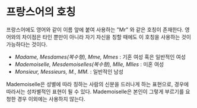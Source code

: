 <!---
title: "프랑스어의 호칭"
category: French
language: Korean
--->

# 프랑스어의 호칭

프랑스어에도 영어와 같이 이름 앞에 붙여 사용하는 "Mr" 와 같은 호칭이 존재한다.
영어와의 차이점은 타인 뿐만이 아니라 자기 자신을 칭할 때에도 이 호칭을 사용하는
것이 가능하다는 것이다.

- *Madame, Mesdames(복수형), Mme, Mmes* : 기혼 여성 혹은 일반적인 여성
- *Mademoiselle, Mesdemoiselles(복수형), Mlle, Mlles* : 미혼 여성
- *Monsieur, Messieurs, M., MM.* : 일반적인 남성

Mademoiselle은 성별에 따라 칭하는 사람의 신분을 드러나게 하는 표현으로, 경우에
따라서는 성차별적인 표현이 될 수 있다. Mademoiselle은 본인이 그렇게 부르기를
요청한 경우 이외에는 사용하지 않는다.

